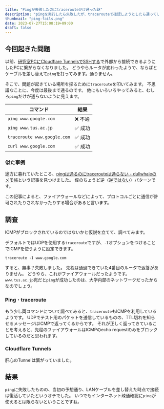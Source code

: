 ```yaml
---
title: "Pingが失敗したのにtracerouteだけ通った謎"
description: "pingを実行したら失敗したが、tracerouteで確認しようとしたら通ってしまい、余計に混乱した話"
thumbnail: "ping-fails.png"
date: 2023-07-27T15:08:19+09:00
draft: false
---
```


## 今回起きた問題

以前、[研究室PCにCloudflare TunnelsでSSHする](https://kakudo.org/blog/cloudflare-tunnels-into-lab/)で外部から接続できるようにしたPCに繋がらなくなりました。
どうやらルータが変わったようで、ならばとケーブルを差し替えて`ping`を打ってみます。通りません。

そこで、問題が起きている場所を探るために`traceroute`を叩いてみます。
不思議なことに、今度は最後まで通るのです。
他にもいろいろやってみると、むしろ`ping`だけが通らないように見えます。

| コマンド                    | 結果   |
| --------------------------- | ------ |
| `ping www.google.com`       | ❌ 不通 |
| `ping www.tus.ac.jp`        | ✅ 成功 |
| `traceroute www.google.com` | ✅ 成功 |
| `curl www.google.com`       | ✅ 成功 |

### 似た事例

途方に暮れていたところ、[pingは通るのにtracerouteは通らない - dullwhaleのメモ帳](https://dullwhale-public.hateblo.jp/entry/2022/01/20/160134)という記事を見つけました。
僕のちょうど逆（[逆ではない](https://ja.wikipedia.org/wiki/%E9%80%86)）パターンです。

この記事によると、ファイアウォールなどによって、プロトコルごとに通信が許可されたりされなかったりする場合があると言います。

## 調査

ICMPがブロックされているのではないかと仮説を立てて、調べてみます。

デフォルトではUDPを使用する`traceroute`ですが、`-I`オプションをつけることでICMPを使うように設定できます。

```
traceroute -I www.google.com
```

すると、無事？失敗しました。
先程は通過できていた4番目のルータで返答がありません。
どうやら、これがファイアウォールだったようです。
`www.tus.ac.jp`宛だと`ping`が成功したのは、大学内部のネットワークだったからなのでしょう。

### Ping ･ traceroute

もう少し両コマンドについて調べてみると、`traceroute`もICMPを利用しているようです。
UDPでテスト用のパケットを送信しているものの、TTL切れを知らせるメッセージはICMPで返ってくるからです。
それが正しく返ってきていることを考えると、先程のファイアウォールはICMPのecho requestのみをブロックしているのだと思われます。

### Cloudflare Tunnels

肝心のTunnelは繋がっていました。

## 結果

`ping`に失敗したものの、当初の予想通り、LANケーブルを差し替えた時点で接続は復活していたというオチでした。
いつでもインターネット疎通確認に`ping`が使えるとは限らないということですね。
